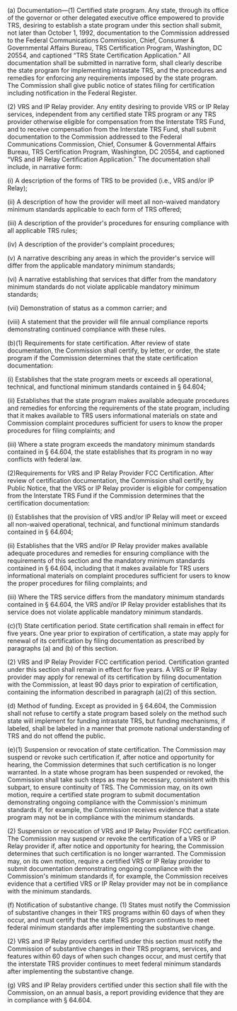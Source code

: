 (a) Documentation—(1) Certified state program. Any state, through its office of the governor or other delegated executive office empowered to provide TRS, desiring to establish a state program under this section shall submit, not later than October 1, 1992, documentation to the Commission addressed to the Federal Communications Commission, Chief, Consumer & Governmental Affairs Bureau, TRS Certification Program, Washington, DC 20554, and captioned “TRS State Certification Application.” All documentation shall be submitted in narrative form, shall clearly describe the state program for implementing intrastate TRS, and the procedures and remedies for enforcing any requirements imposed by the state program. The Commission shall give public notice of states filing for certification including notification in the Federal Register.

(2) VRS and IP Relay provider. Any entity desiring to provide VRS or IP Relay services, independent from any certified state TRS program or any TRS provider otherwise eligible for compensation from the Interstate TRS Fund, and to receive compensation from the Interstate TRS Fund, shall submit documentation to the Commission addressed to the Federal Communications Commission, Chief, Consumer & Governmental Affairs Bureau, TRS Certification Program, Washington, DC 20554, and captioned “VRS and IP Relay Certification Application.” The documentation shall include, in narrative form:

(i) A description of the forms of TRS to be provided (i.e., VRS and/or IP Relay);

(ii) A description of how the provider will meet all non-waived mandatory minimum standards applicable to each form of TRS offered;

(iii) A description of the provider's procedures for ensuring compliance with all applicable TRS rules;

(iv) A description of the provider's complaint procedures;

(v) A narrative describing any areas in which the provider's service will differ from the applicable mandatory minimum standards;

(vi) A narrative establishing that services that differ from the mandatory minimum standards do not violate applicable mandatory minimum standards;

(vii) Demonstration of status as a common carrier; and

(viii) A statement that the provider will file annual compliance reports demonstrating continued compliance with these rules.
              

(b)(1) Requirements for state certification. After review of state documentation, the Commission shall certify, by letter, or order, the state program if the Commission determines that the state certification documentation:

(i) Establishes that the state program meets or exceeds all operational, technical, and functional minimum standards contained in § 64.604;

(ii) Establishes that the state program makes available adequate procedures and remedies for enforcing the requirements of the state program, including that it makes available to TRS users informational materials on state and Commission complaint procedures sufficient for users to know the proper procedures for filing complaints; and

(iii) Where a state program exceeds the mandatory minimum standards contained in § 64.604, the state establishes that its program in no way conflicts with federal law.

(2)Requirements for VRS and IP Relay Provider FCC Certification. After review of certification documentation, the Commission shall certify, by Public Notice, that the VRS or IP Relay provider is eligible for compensation from the Interstate TRS Fund if the Commission determines that the certification documentation:

(i) Establishes that the provision of VRS and/or IP Relay will meet or exceed all non-waived operational, technical, and functional minimum standards contained in § 64.604;

(ii) Establishes that the VRS and/or IP Relay provider makes available adequate procedures and remedies for ensuring compliance with the requirements of this section and the mandatory minimum standards contained in § 64.604, including that it makes available for TRS users informational materials on complaint procedures sufficient for users to know the proper procedures for filing complaints; and

(iii) Where the TRS service differs from the mandatory minimum standards contained in § 64.604, the VRS and/or IP Relay provider establishes that its service does not violate applicable mandatory minimum standards.

(c)(1) State certification period. State certification shall remain in effect for five years. One year prior to expiration of certification, a state may apply for renewal of its certification by filing documentation as prescribed by paragraphs (a) and (b) of this section.

(2) VRS and IP Relay Provider FCC certification period. Certification granted under this section shall remain in effect for five years. A VRS or IP Relay provider may apply for renewal of its certification by filing documentation with the Commission, at least 90 days prior to expiration of certification, containing the information described in paragraph (a)(2) of this section.

(d) Method of funding. Except as provided in § 64.604, the Commission shall not refuse to certify a state program based solely on the method such state will implement for funding intrastate TRS, but funding mechanisms, if labeled, shall be labeled in a manner that promote national understanding of TRS and do not offend the public.

(e)(1) Suspension or revocation of state certification. The Commission may suspend or revoke such certification if, after notice and opportunity for hearing, the Commission determines that such certification is no longer warranted. In a state whose program has been suspended or revoked, the Commission shall take such steps as may be necessary, consistent with this subpart, to ensure continuity of TRS. The Commission may, on its own motion, require a certified state program to submit documentation demonstrating ongoing compliance with the Commission's minimum standards if, for example, the Commission receives evidence that a state program may not be in compliance with the minimum standards.

(2) Suspension or revocation of VRS and IP Relay Provider FCC certification. The Commission may suspend or revoke the certification of a VRS or IP Relay provider if, after notice and opportunity for hearing, the Commission determines that such certification is no longer warranted. The Commission may, on its own motion, require a certified VRS or IP Relay provider to submit documentation demonstrating ongoing compliance with the Commission's minimum standards if, for example, the Commission receives evidence that a certified VRS or IP Relay provider may not be in compliance with the minimum standards.

(f) Notification of substantive change. (1) States must notify the Commission of substantive changes in their TRS programs within 60 days of when they occur, and must certify that the state TRS program continues to meet federal minimum standards after implementing the substantive change.

(2) VRS and IP Relay providers certified under this section must notify the Commission of substantive changes in their TRS programs, services, and features within 60 days of when such changes occur, and must certify that the interstate TRS provider continues to meet federal minimum standards after implementing the substantive change.

(g) VRS and IP Relay providers certified under this section shall file with the Commission, on an annual basis, a report providing evidence that they are in compliance with § 64.604.


